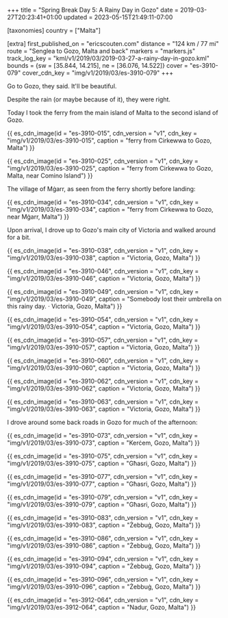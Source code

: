 +++
title = "Spring Break Day 5: A Rainy Day in Gozo"
date = 2019-03-27T20:23:41+01:00
updated = 2023-05-15T21:49:11-07:00

[taxonomies]
country = ["Malta"]

[extra]
first_published_on = "ericscouten.com"
distance = "124 km / 77 mi"
route = "Senglea to Gozo, Malta and back"
markers = "markers.js"
track_log_key = "kml/v1/2019/03/2019-03-27-a-rainy-day-in-gozo.kml"
bounds = {sw = [35.844, 14.215], ne = [36.076, 14.522]}
cover = "es-3910-079"
cover_cdn_key = "img/v1/2019/03/es-3910-079"
+++

Go to Gozo, they said. It'll be beautiful.

<!-- more -->

Despite the rain (or maybe because of it), they were right.

Today I took the ferry from the main island of Malta to the second island of Gozo.

{{ es_cdn_image(id = "es-3910-015", cdn_version = "v1", cdn_key = "img/v1/2019/03/es-3910-015", caption = "ferry from Cirkewwa to Gozo, Malta") }}

{{ es_cdn_image(id = "es-3910-025", cdn_version = "v1", cdn_key = "img/v1/2019/03/es-3910-025", caption = "ferry from Cirkewwa to Gozo, Malta, near Comino Island") }}

The village of Mġarr, as seen from the ferry shortly before landing:

{{ es_cdn_image(id = "es-3910-034", cdn_version = "v1", cdn_key = "img/v1/2019/03/es-3910-034", caption = "ferry from Cirkewwa to Gozo, near Mġarr, Malta") }}

Upon arrival, I drove up to Gozo's main city of Victoria and walked around for a bit.

{{ es_cdn_image(id = "es-3910-038", cdn_version = "v1", cdn_key = "img/v1/2019/03/es-3910-038", caption = "Victoria, Gozo, Malta") }}

{{ es_cdn_image(id = "es-3910-046", cdn_version = "v1", cdn_key = "img/v1/2019/03/es-3910-046", caption = "Victoria, Gozo, Malta") }}

{{ es_cdn_image(id = "es-3910-049", cdn_version = "v1", cdn_key = "img/v1/2019/03/es-3910-049", caption = "Somebody lost their umbrella on this rainy day. · Victoria, Gozo, Malta") }}

{{ es_cdn_image(id = "es-3910-054", cdn_version = "v1", cdn_key = "img/v1/2019/03/es-3910-054", caption = "Victoria, Gozo, Malta") }}

{{ es_cdn_image(id = "es-3910-057", cdn_version = "v1", cdn_key = "img/v1/2019/03/es-3910-057", caption = "Victoria, Gozo, Malta") }}

{{ es_cdn_image(id = "es-3910-060", cdn_version = "v1", cdn_key = "img/v1/2019/03/es-3910-060", caption = "Victoria, Gozo, Malta") }}

{{ es_cdn_image(id = "es-3910-062", cdn_version = "v1", cdn_key = "img/v1/2019/03/es-3910-062", caption = "Victoria, Gozo, Malta") }}

{{ es_cdn_image(id = "es-3910-063", cdn_version = "v1", cdn_key = "img/v1/2019/03/es-3910-063", caption = "Victoria, Gozo, Malta") }}

I drove around some back roads in Gozo for much of the afternoon:

{{ es_cdn_image(id = "es-3910-073", cdn_version = "v1", cdn_key = "img/v1/2019/03/es-3910-073", caption = "Kerċem, Gozo, Malta") }}

{{ es_cdn_image(id = "es-3910-075", cdn_version = "v1", cdn_key = "img/v1/2019/03/es-3910-075", caption = "Għasri, Gozo, Malta") }}

{{ es_cdn_image(id = "es-3910-077", cdn_version = "v1", cdn_key = "img/v1/2019/03/es-3910-077", caption = "Għasri, Gozo, Malta") }}

{{ es_cdn_image(id = "es-3910-079", cdn_version = "v1", cdn_key = "img/v1/2019/03/es-3910-079", caption = "Għasri, Gozo, Malta") }}

{{ es_cdn_image(id = "es-3910-083", cdn_version = "v1", cdn_key = "img/v1/2019/03/es-3910-083", caption = "Żebbuġ, Gozo, Malta") }}

{{ es_cdn_image(id = "es-3910-086", cdn_version = "v1", cdn_key = "img/v1/2019/03/es-3910-086", caption = "Żebbuġ, Gozo, Malta") }}

{{ es_cdn_image(id = "es-3910-094", cdn_version = "v1", cdn_key = "img/v1/2019/03/es-3910-094", caption = "Żebbuġ, Gozo, Malta") }}

{{ es_cdn_image(id = "es-3910-096", cdn_version = "v1", cdn_key = "img/v1/2019/03/es-3910-096", caption = "Żebbuġ, Gozo, Malta") }}

{{ es_cdn_image(id = "es-3912-064", cdn_version = "v1", cdn_key = "img/v1/2019/03/es-3912-064", caption = "Nadur, Gozo, Malta") }}
